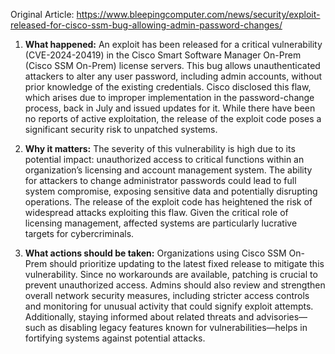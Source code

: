 Original Article: https://www.bleepingcomputer.com/news/security/exploit-released-for-cisco-ssm-bug-allowing-admin-password-changes/

1) **What happened:** An exploit has been released for a critical vulnerability (CVE-2024-20419) in the Cisco Smart Software Manager On-Prem (Cisco SSM On-Prem) license servers. This bug allows unauthenticated attackers to alter any user password, including admin accounts, without prior knowledge of the existing credentials. Cisco disclosed this flaw, which arises due to improper implementation in the password-change process, back in July and issued updates for it. While there have been no reports of active exploitation, the release of the exploit code poses a significant security risk to unpatched systems.

2) **Why it matters:** The severity of this vulnerability is high due to its potential impact: unauthorized access to critical functions within an organization’s licensing and account management system. The ability for attackers to change administrator passwords could lead to full system compromise, exposing sensitive data and potentially disrupting operations. The release of the exploit code has heightened the risk of widespread attacks exploiting this flaw. Given the critical role of licensing management, affected systems are particularly lucrative targets for cybercriminals.

3) **What actions should be taken:** Organizations using Cisco SSM On-Prem should prioritize updating to the latest fixed release to mitigate this vulnerability. Since no workarounds are available, patching is crucial to prevent unauthorized access. Admins should also review and strengthen overall network security measures, including stricter access controls and monitoring for unusual activity that could signify exploit attempts. Additionally, staying informed about related threats and advisories—such as disabling legacy features known for vulnerabilities—helps in fortifying systems against potential attacks.

